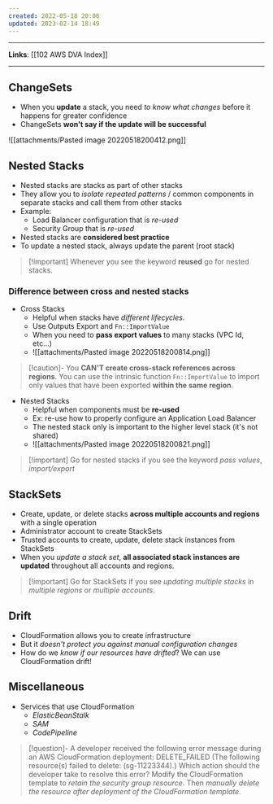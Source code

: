 ```yaml
---
created: 2022-05-18 20:06
updated: 2023-02-14 18:49
---
```

---
**Links**: [[102 AWS DVA Index]]

---
## ChangeSets
- When you **update** a stack, you need *to know what changes* before it happens for greater confidence
- ChangeSets **won't say if the update will be successful**

![[attachments/Pasted image 20220518200412.png]]

## Nested Stacks
- Nested stacks are stacks as part of other stacks
- They allow you to *isolate repeated patterns* / common components in separate stacks and call them from other stacks
- Example:
	- Load Balancer configuration that is *re-used*
	- Security Group that is *re-used*
- Nested stacks are **considered best practice**
- To update a nested stack, always update the parent (root stack)

> [!important] Whenever you see the keyword **reused** go for nested stacks.

### Difference between cross and nested stacks
- Cross Stacks
	- Helpful when stacks have *different lifecycles*.
	- Use Outputs Export and `Fn::ImportValue`
	- When you need to **pass export values** to many stacks (VPC Id, etc...)
	- ![[attachments/Pasted image 20220518200814.png]]

> [!caution]- You **CAN'T create cross-stack references across regions**. 
> You can use the intrinsic function `Fn::ImportValue` to import only values that have been exported **within the same region**.

- Nested Stacks
	- Helpful when components must be **re-used**
	- Ex: re-use how to properly configure an Application Load Balancer
	- The nested stack only is important to the higher level stack (it's not shared)
	- ![[attachments/Pasted image 20220518200821.png]]

> [!important] Go for nested stacks if you see the keyword *pass values*, *import/export* 

## StackSets
- Create, update, or delete stacks **across multiple accounts and regions** with a single operation
- Administrator account to create StackSets
- Trusted accounts to create, update, delete stack instances from StackSets
- When you *update a stack set*, **all associated stack instances are updated** throughout all accounts and regions.

> [!important] Go for StackSets if you see *updating multiple stacks* in *multiple regions* or *multiple accounts*.

## Drift
- CloudFormation allows you to create infrastructure
- But it *doesn't protect you against manual configuration changes*
- How do we *know if our resources have drifted*? We can use CloudFormation drift!

## Miscellaneous
- Services that use CloudFormation
	- *ElasticBeanStalk* 
	- *SAM*
	- *CodePipeline*

> [!question]- A developer received the following error message during an AWS CloudFormation deployment: DELETE_FAILED (The following resource(s) failed to delete: (sg-11223344).) Which action should the developer take to resolve this error?
> Modify the CloudFormation template to *retain the security group resource*. Then *manually delete the resource after deployment of the CloudFormation template.*
